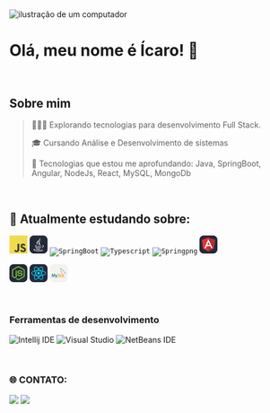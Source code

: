 <img src="https://raw.githubusercontent.com/MicaelliMedeiros/micaellimedeiros/master/image/computer-illustration.png" alt="ilustração de um computador" min-width="400px" max-width="400px" width="400px" align="center">

 <br/>
 
 # Olá, meu nome é Ícaro! 👋
 
 <br/>

 ## Sobre mim

>👩🏾‍💻 Explorando tecnologias para desenvolvimento Full Stack.
>
>🎓 Cursando Análise e Desenvolvimento de sistemas
>
>🌱 Tecnologias que estou me aprofundando: Java, SpringBoot, Angular, NodeJs, React, MySQL, MongoDb

 <br/>

## 🚀 Atualmente estudando sobre:


<code><img height="32" src="https://raw.githubusercontent.com/github/explore/80688e429a7d4ef2fca1e82350fe8e3517d3494d/topics/javascript/javascript.png" alt="Javascript"/></code>
<code><img height="32" src="https://raw.githubusercontent.com/tandpfun/skill-icons/65dea6c4eaca7da319e552c09f4cf5a9a8dab2c8/icons/Java-Dark.svg" alt="Java"/></code>
<code><img height="32" src="https://user-images.githubusercontent.com/25181517/117201470-f6d56780-adec-11eb-8f7c-e70e376cfd07.png" alt="SpringBoot"/></code>
<code><img height="32" src="https://static-00.iconduck.com/assets.00/typescript-icon-icon-1024x1024-vh3pfez8.png" alt="Typescript"/></code>
<code><img height="32" src="https://user-images.githubusercontent.com/25181517/183891303-41f257f8-6b3d-487c-aa56-c497b880d0fb.png" alt="Springpng"/></code>
<code><img height="32" src="https://raw.githubusercontent.com/tandpfun/skill-icons/65dea6c4eaca7da319e552c09f4cf5a9a8dab2c8/icons/Angular-Dark.svg" alt="Angular"/></code>

<code><img height="32" src="https://raw.githubusercontent.com/tandpfun/skill-icons/59059d9d1a2c092696dc66e00931cc1181a4ce1f/icons/NodeJS-Dark.svg" alt="Nodejs"/></code>
<code><img height="32" src="https://raw.githubusercontent.com/tandpfun/skill-icons/59059d9d1a2c092696dc66e00931cc1181a4ce1f/icons/React-Dark.svg" alt="React"/></code>
<code><img height="32" src="https://raw.githubusercontent.com/tandpfun/skill-icons/65dea6c4eaca7da319e552c09f4cf5a9a8dab2c8/icons/MySQL-Light.svg" alt="Mysql"/></code>


 <br/>

### **Ferramentas de desenvolvimento**


![Intellij IDE](https://img.shields.io/badge/Intellij%20Idea-000?logo=intellij-idea&style=for-the-badge)
![Visual Studio](https://img.shields.io/badge/Visual%20Studio-5C2D91.svg?style=for-the-badge&logo=visual-studio&logoColor=white)
	![NetBeans IDE](https://img.shields.io/badge/NetBeansIDE-1B6AC6.svg?style=for-the-badge&logo=apache-netbeans-ide&logoColor=white)

 <br/>

### 🌐 CONTATO:
<div>

<a href = "[icaroreis1982@gmail.com](mailto:icaroreis1982@gmail.com)"><img src="https://img.shields.io/badge/-Gmail-%23333?style=for-the-badge&logo=gmail&logoColor=white" alvo ="_blank"></a>
<a href="https://www.linkedin.com/in/%C3%ADcaro-reis-dev/" target="_blank"><img src="https://img.shields.io/badge/-LinkedIn-%230077B5?style= for-the-badge&logo=linkedin&logoColor=white" target="_blank"></a>
</div>
